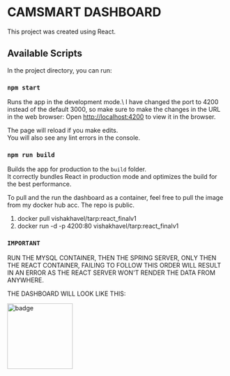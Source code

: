 # CAMSMART DASHBOARD



This project was created using React.

## Available Scripts

In the project directory, you can run:

### `npm start`

Runs the app in the development mode.\ 
I have changed the port to 4200 instead of the default 3000, so make sure to make the changes in the URL in the web browser:
Open [http://localhost:4200](http://localhost:4200) to view it in the browser.

The page will reload if you make edits.\
You will also see any lint errors in the console.

### `npm run build`

Builds the app for production to the `build` folder.\
It correctly bundles React in production mode and optimizes the build for the best performance.

To pull and the run the dashboard as a container, feel free to pull the image from my docker hub acc. 
The repo is public.

1. docker pull vishakhavel/tarp:react_finalv1
2. docker run -d -p 4200:80 vishakhavel/tarp:react_finalv1

### `IMPORTANT`
RUN THE MYSQL CONTAINER, THEN THE SPRING SERVER, ONLY THEN THE REACT CONTAINER, FAILING TO FOLLOW THIS ORDER WILL RESULT IN AN ERROR AS THE REACT SERVER WON'T RENDER THE DATA FROM ANYWHERE.



THE DASHBOARD WILL LOOK LIKE THIS:

 <img width="150px" alt="badge" src="https://user-images.githubusercontent.com/54572908/124347736-af5c3380-dc03-11eb-8b84-ce49dd2d0eee.jpeg">









